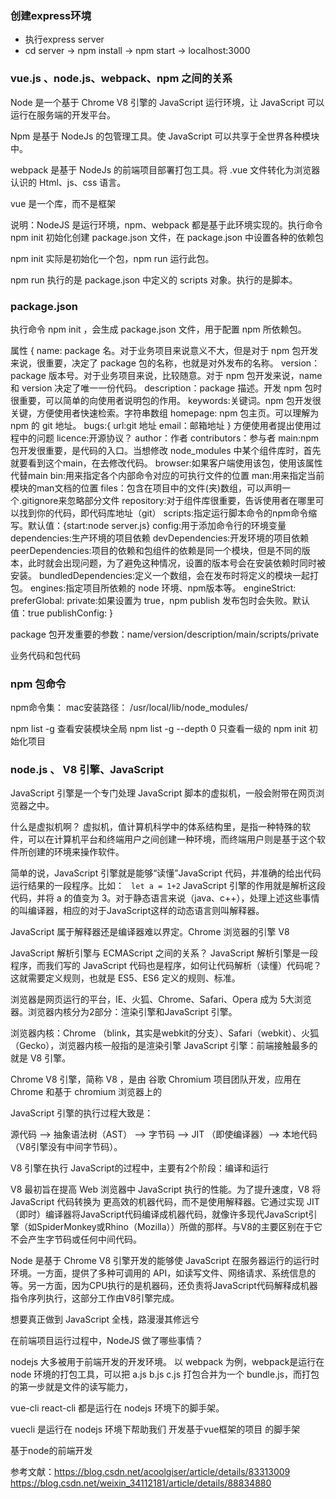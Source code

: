 ### 创建express环境
* 执行express server  
* cd server ->  npm install  ->  npm start ->  localhost:3000

### vue.js 、node.js、webpack、npm 之间的关系

Node 是一个基于 Chrome V8 引擎的 JavaScript 运行环境，让 JavaScript 可以运行在服务端的开发平台。

Npm 是基于 NodeJs 的包管理工具。使 JavaScript 可以共享于全世界各种模块中。

webpack 是基于 NodeJs 的前端项目部署打包工具。将 .vue 文件转化为浏览器认识的 Html、js、css 语言。

vue 是一个库，而不是框架


说明：NodeJS 是运行环境，npm、webpack 都是基于此环境实现的。执行命令 npm init 初始化创建 package.json 文件，在 package.json 中设置各种的依赖包

npm init 实际是初始化一个包，npm run 运行此包。

npm run 执行的是 package.json 中定义的 scripts 对象。执行的是脚本。

### package.json

执行命令 npm init ，会生成 package.json 文件，用于配置 npm 所依赖包。

属性
{
    name: package 名。对于业务项目来说意义不大，但是对于 npm 包开发来说，很重要，决定了 package 包的名称，也就是对外发布的名称。
    version：package 版本号。对于业务项目来说，比较随意。对于 npm 包开发来说，name 和 version 决定了唯一一份代码。
    description：package 描述。开发 npm 包时很重要，可以简单的向使用者说明包的作用。
    keywords:关键词。npm 包开发很关键，方便使用者快速检索。字符串数组
    homepage: npm 包主页。可以理解为 npm 的 git 地址。
    bugs:{
        url:git 地址
        email：邮箱地址
    }    方便使用者提出使用过程中的问题
    licence:开源协议？
    author：作者
    contributors：参与者
    main:npm 包开发很重要，是代码的入口。当想修改 node_modules 中某个组件库时，首先就要看到这个main，在去修改代码。
    browser:如果客户端使用该包，使用该属性代替main
    bin:用来指定各个内部命令对应的可执行文件的位置
    man:用来指定当前模块的man文档的位置
    files：包含在项目中的文件(夹)数组，可以声明一个.gitignore来忽略部分文件
    repository:对于组件库很重要，告诉使用者在哪里可以找到你的代码，即代码库地址（git）
    scripts:指定运行脚本命令的npm命令缩写。默认值：{start:node server.js}
    config:用于添加命令行的环境变量
    dependencies:生产环境的项目依赖
    devDependencies:开发环境的项目依赖
    peerDependencies:项目的依赖和包组件的依赖是同一个模块，但是不同的版本，此时就会出现问题，为了避免这种情况，设置的版本号会在安装依赖时同时被安装。
    bundledDependencies:定义一个数组，会在发布时将定义的模块一起打包。
    engines:指定项目所依赖的 node 环境、npm版本等。
    engineStrict:
    preferGlobal:
    private:如果设置为 true，npm publish 发布包时会失败。默认值：true
    publishConfig:
}

package 包开发重要的参数：name/version/description/main/scripts/private

业务代码和包代码

### npm 包命令

npm命令集： mac安装路径： /usr/local/lib/node_modules/

npm list -g 查看安装模块全局
npm list -g --depth 0 只查看一级的
npm init 初始化项目


### node.js 、 V8 引擎、JavaScript

JavaScript 引擎是一个专门处理 JavaScript 脚本的虚拟机，一般会附带在网页浏览器之中。

什么是虚拟机啊？
虚拟机，值计算机科学中的体系结构里，是指一种特殊的软件，可以在计算机平台和终端用户之间创建一种环境，而终端用户则是基于这个软件所创建的环境来操作软件。

简单的说，JavaScript 引擎就是能够“读懂”JavaScript 代码，并准确的给出代码运行结果的一段程序。比如： ``` let a = 1+2``` JavaScript 引擎的作用就是解析这段代码，并将 a 的值变为 3。对于静态语言来说（java、c++），处理上述这些事情的叫编译器，相应的对于JavaScript这样的动态语言则叫解释器。

JavaScript 属于解释器还是编译器难以界定。Chrome 浏览器的引擎 V8 

JavaScript 解析引擎与 ECMAScript 之间的关系？
JavaScript 解析引擎是一段程序，而我们写的 JavaScript 代码也是程序，如何让代码解析（读懂）代码呢？这就需要定义规则，也就是 ES5、ES6 定义的规则、标准。

浏览器是网页运行的平台，IE、火狐、Chrome、Safari、Opera 成为 5大浏览器。浏览器内核分为2部分：渲染引擎和JavaScript 引擎。

浏览器内核：Chrome （blink，其实是webkit的分支）、Safari（webkit）、火狐（Gecko），浏览器内核一般指的是渲染引擎
JavaScript 引擎：前端接触最多的就是 V8 引擎。

Chrome V8 引擎，简称 V8 ，是由 谷歌 Chromium 项目团队开发，应用在 Chrome 和基于 chromium 浏览器上的

JavaScript 引擎的执行过程大致是：

源代码 --> 抽象语法树（AST） -->  字节码  -->  JIT （即使编译器）--> 本地代码（V8引擎没有中间字节码）。

V8 引擎在执行 JavaScript的过程中，主要有2个阶段：编译和运行

V8 最初旨在提高 Web 浏览器中 JavaScript 执行的性能。为了提升速度，V8 将 JavaScript 代码转换为 更高效的机器代码，而不是使用解释器。它通过实现 JIT（即时）编译器将JavaScript代码编译成机器代码，就像许多现代JavaScript引擎（如SpiderMonkey或Rhino（Mozilla））所做的那样。与V8的主要区别在于它不会产生字节码或任何中间代码。


Node 是基于 Chrome V8 引擎开发的能够使 JavaScript 在服务器运行的运行时环境。一方面，提供了多种可调用的 API，如读写文件、网络请求、系统信息的等。另一方面，因为CPU执行的是机器码，还负责将JavaScript代码解释成机器指令序列执行，这部分工作由V8引擎完成。

想要真正做到 JavaScript 全栈，路漫漫其修远兮


在前端项目运行过程中，NodeJS 做了哪些事情？

nodejs 大多被用于前端开发的开发环境。 以 webpack 为例，webpack是运行在 node 环境的打包工具，可以把 a.js b.js c.js 打包合并为一个 bundle.js，而打包的第一步就是文件的读写能力，

vue-cli  react-cli  都是运行在 nodejs 环境下的脚手架。

vuecli 是运行在 nodejs 环境下帮助我们 开发基于vue框架的项目 的脚手架

基于node的前端开发

参考文献：https://blog.csdn.net/acoolgiser/article/details/83313009
        https://blog.csdn.net/weixin_34112181/article/details/88834880

